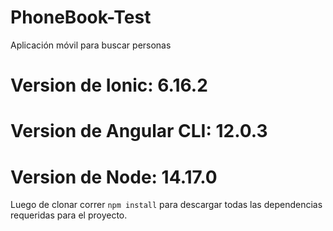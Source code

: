 # PhoneBook-Test
Aplicación móvil para buscar personas

# Version de Ionic: 6.16.2
# Version de Angular CLI: 12.0.3
# Version de Node: 14.17.0

Luego de clonar correr `npm install` para descargar todas las dependencias requeridas para el proyecto.
